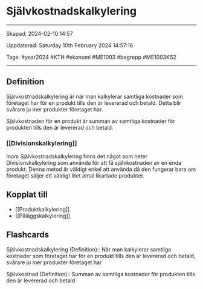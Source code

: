 # Självkostnadskalkylering

---

Skapad: 2024-02-10 14:57

Uppdaterad: Saturday 10th February 2024 14:57:16

Tags: #year2024 #KTH #ekonomi #ME1003 #begrepp #ME1003KS2

---

## Definition

Självkostnadskalkylering är när man kalkylerar samtliga kostnader som företaget har för en produkt tills den är levererad och betald. Detta blir svårare ju mer produkter företaget har.

Självkostnaden för en produkt är summan av samtliga kostnader för produkten tills den är levererad och betald.

### [[Divisionskalkylering]]

Inom Självkostnadskalkylering finns det något som heter Divisionskalkylering som använda för att få självkostnaden av en enda produkt. Denna metod är väldigt enkel att använda då den fungerar bara om företaget säljer ett väldigt litet antal likartade produkter.

## Kopplat till

- [[Produktkalkylering]]
- [[Påläggskalkylering]]

## Flashcards

Självkostnadskalkylering (Definition):: När man kalkylerar samtliga kostnader som företaget har för en produkt tills den är levererad och betald, svårare ju mer produkter företaget har
<!--SR:!2024-02-16,3,250!2024-02-18,4,270-->

Självkostnad (Definition):: Summan av samtliga kostnader för produkten tills den är levererad och betald
<!--SR:!2024-02-16,3,250!2024-02-18,4,270-->
